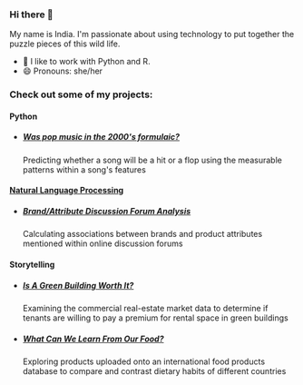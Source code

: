 ### Hi there 👋

My name is India. I'm passionate about using technology to put together the puzzle pieces of this wild life.


- 🌱 I like to work with Python and R. 
- 😄 Pronouns: she/her


### Check out some of my projects: 

#### Python 

- ##### [Was pop music in the 2000's formulaic?](https://github.com/indialindsay/Hot-Or-Not)
  Predicting whether a song will be a hit or a flop using the measurable patterns within a song's features

#### [Natural Language Processing](https://github.com/indialindsay/Text_Analytics_Projects)
- ##### [Brand/Attribute Discussion Forum Analysis](https://github.com/indialindsay/Text_Analytics_Projects/blob/master/Brand_Attribute_Forum_Text_Analysis.ipynb)
  
  Calculating associations between brands and product attributes mentioned within online discussion forums
  
#### Storytelling
- ##### [Is A Green Building Worth It?](https://github.com/indialindsay/Green-Buildings)
  Examining the commercial real-estate market data to determine if tenants are willing to pay a premium for rental space in green buildings
- ##### [What Can We Learn From Our Food?](https://github.com/indialindsay/What-Can-We-Learn-From-Our-Food)
  Exploring products uploaded onto an international food products database to compare and contrast dietary habits of different countries 
  
  
 
